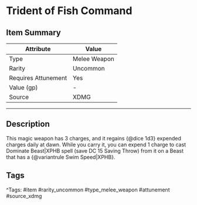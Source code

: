 # Trident of Fish Command

## Item Summary

| Attribute            | Value                        |
|----------------------|------------------------------|
| Type                 | Melee Weapon |
| Rarity               | Uncommon             |
| Requires Attunement  | Yes                |
| Value (gp)           | -    |
| Source               | XDMG |

---

## Description

This magic weapon has 3 charges, and it regains {@dice 1d3} expended charges daily at dawn. While you carry it, you can expend 1 charge to cast Dominate Beast|XPHB spell (save DC 15 Saving Throw) from it on a Beast that has a {@variantrule Swim Speed|XPHB}.

## Tags

^Tags: #item #rarity_uncommon #type_melee_weapon #attunement #source_xdmg